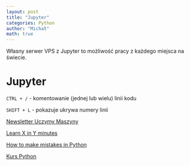 ```yaml
---
layout: post
title: "Jupyter"
categories: Python
author: "Michał"
math: true
---
```




Własny serwer VPS z Jupyter to możliwość pracy z każdego miejsca na świecie. 

# Jupyter

`CTRL + /` - komentowanie (jednej lub wielu) linii kodu

`SHIFT + L` - pokazuje ukrywa numery linii





[Newsletter Uczymy Maszyny](https://us20.campaign-archive.com/home/?u=75f8b217047c7703de3c71ca4&id=9ab9c19314)

[Learn X in Y minutes](https://learnxinyminutes.com/docs/python/)

[How to make mistakes in Python](https://www.oreilly.com/programming/free/files/how-to-make-mistakes-in-python.pdf)

[Kurs Python](https://mateuszrus.pl/category/kursy/kurs-python/)